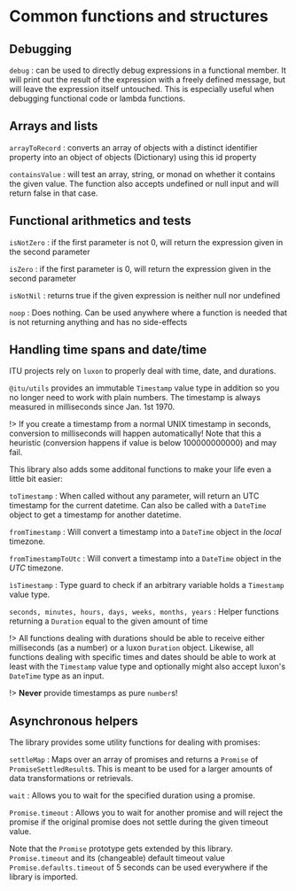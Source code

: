 # Common functions and structures

## Debugging

`debug`
: can be used to directly debug expressions in a functional member. It will print out the result of the expression with a freely defined message, but will leave the expression itself untouched. This
is especially useful when debugging functional code or lambda functions.

## Arrays and lists

`arrayToRecord`
: converts an array of objects with a distinct identifier property into an object of objects (Dictionary) using this id property

`containsValue`
: will test an array, string, or monad on whether it contains the given value. The function also accepts undefined or null input and will return false in that case.

## Functional arithmetics and tests

`isNotZero`
: if the first parameter is not 0, will return the expression given in the second parameter

`isZero`
: if the first parameter is 0, will return the expression given in the second parameter

`isNotNil`
: returns true if the given expression is neither null nor undefined

`noop`
: Does nothing. Can be used anywhere where a function is needed that is not returning anything and has no side-effects

## Handling time spans and date/time

ITU projects rely on `luxon` to properly deal with time, date, and durations.

`@itu/utils` provides an immutable `Timestamp` value type in addition so you no longer need to work with plain numbers. The timestamp is always measured in milliseconds since Jan. 1st 1970.

!> If you create a timestamp from a normal UNIX timestamp in seconds, conversion to milliseconds will happen automatically! Note that this a heuristic (conversion happens if value is below 100000000000) and
may fail.

This library also adds some additonal functions to make your life even a little bit easier:

`toTimestamp`
: When called without any parameter, will return an UTC timestamp for the current datetime. Can also be called with a `DateTime` object to get a timestamp for another datetime.

`fromTimestamp`
: Will convert a timestamp into a `DateTime` object in the _local_ timezone.

`fromTimestampToUtc`
: Will convert a timestamp into a `DateTime` object in the _UTC_ timezone.

`ìsTimestamp`
: Type guard to check if an arbitrary variable holds a `Timestamp` value type.

`seconds, minutes, hours, days, weeks, months, years`
: Helper functions returning a `Duration` equal to the given amount of time

!> All functions dealing with durations should be able to receive either milliseconds (as a number) or a luxon `Duration` object. Likewise, all functions dealing with specific times and dates should be able to work at least with the `Timestamp` value type and optionally might also accept luxon's `DateTime` type as an input.

!> **Never** provide timestamps as pure `number`s!

## Asynchronous helpers

The library provides some utility functions for dealing with promises:

`settleMap`
: Maps over an array of promises and returns a `Promise` of `PromiseSettledResult`s. This is meant to be used for a larger amounts of data transformations or retrievals.

`wait`
: Allows you to wait for the specified duration using a promise.

`Promise.timeout`
: Allows you to wait for another promise and will reject the promise if the original promise does not settle during the given timeout value.

Note that the `Promise` prototype gets extended by this library. `Promise.timeout` and its (changeable) default timeout value `Promise.defaults.timeout` of 5 seconds can be used everywhere if the library is imported.
